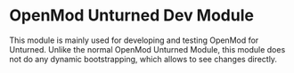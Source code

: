 # OpenMod Unturned Dev Module
This module is mainly used for developing and testing OpenMod for Unturned. Unlike the normal OpenMod Unturned Module, this module does not do any dynamic bootstrapping, which allows to see changes directly.